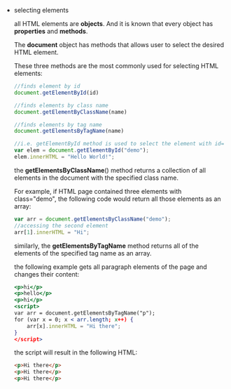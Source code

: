 -   selecting elements
    
    all HTML elements are **objects**. And it is known that every object has **properties** and **methods**.
    
    The **document** object has methods that allows user to select the desired HTML element.
    
    These three methods are the most commonly used for selecting HTML elements:
    
    ```jsx
    //finds element by id
    document.getElementById(id)
    
    //finds elements by class name
    document.getElementByClassName(name)
    
    //finds elements by tag name
    document.getElementsByTagName(name)
    ```
    
    ```jsx
    //i.e. getElementById method is used to select the element with id="demo" and change its content:
    var elem = document.getElementById("demo");
    elem.innerHTML = "Hello World!";
    ```
    
    the **getElementsByClassName**() method returns a collection of all elements in the document with the specified class name.
    
    For example, if HTML page contained three elements with class="demo", the following code would return all those elements as an array:
    
    ```jsx
    var arr = document.getElementsByClassName("demo");
    //accessing the second element
    arr[1].innerHTML = "Hi";
    ```
    
    similarly, the **getElementsByTagName** method returns all of the elements of the specified tag name as an array.
    
    the following example gets all paragraph elements of the page and changes their content:
    
    ```jsx
    <p>hi</p>
    <p>hello</p>
    <p>hi</p>
    <script>
    var arr = document.getElementsByTagName("p");
    for (var x = 0; x < arr.length; x++) {
    	arr[x].innerHTML = "Hi there";
    }
    </script>
    ```
    
    the script will result in the following HTML:
    
    ```html
    <p>Hi there</p>
    <p>Hi there</p>
    <p>Hi there</p>
    ```